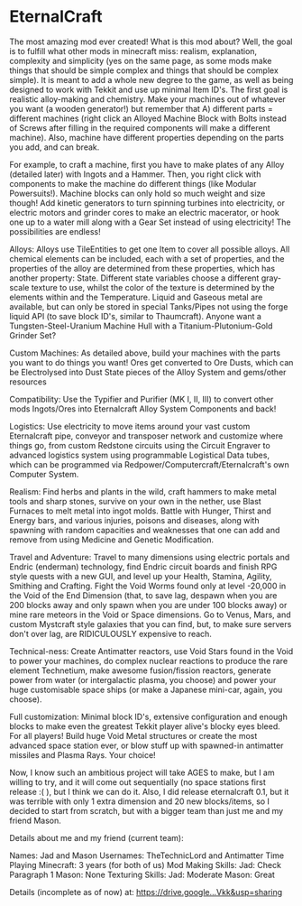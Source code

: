 EternalCraft
============

The most amazing mod ever created!
What is this mod about? Well, the goal is to fulfill what other mods in minecraft miss: realism, explanation, complexity and simplicity (yes on the same page, as some mods make things that should be simple complex and things that should be complex simple). It is meant to add a whole new degree to the game, as well as being designed to work with Tekkit and use up minimal Item ID's. The first goal is realistic alloy-making and chemistry. Make your machines out of whatever you want (a wooden generator!) but remember that A) different parts = different machines (right click an Alloyed Machine Block with Bolts instead of Screws after filling in the required components will make a different machine). Also, machine have different properties depending on the parts you add, and can break.

For example, to craft a machine, first you have to make plates of any Alloy (detailed later) with Ingots and a Hammer. Then, you right click with components to make the machine do different things (like Modular Powersuits!). Machine blocks can only hold so much weight and size though! Add kinetic generators to turn spinning turbines into electricity, or electric motors and grinder cores to make an electric macerator, or hook one up to a water mill along with a Gear Set instead of using electricity! The possibilities are endless!

Alloys:
Alloys use TileEntities to get one Item to cover all possible alloys. All chemical elements can be included, each with a set of properties, and the properties of the alloy are determined from these properties, which has another property: State. Different state variables choose a different gray-scale texture to use, whilst the color of the texture is determined by the elements within and the Temperature. Liquid and Gaseous metal are available, but can only be stored in special Tanks/Pipes not using the forge liquid API (to save block ID's, similar to Thaumcraft). Anyone want a Tungsten-Steel-Uranium Machine Hull with a Titanium-Plutonium-Gold Grinder Set?

Custom Machines:
As detailed above, build your machines with the parts you want to do things you want! Ores get converted to Ore Dusts, which can be Electrolysed into Dust State pieces of the Alloy System and gems/other resources

Compatibility:
Use the Typifier and Purifier (MK I, II, III) to convert other mods Ingots/Ores into Eternalcraft Alloy System Components and back!

Logistics:
Use electricity to move items around your vast custom Eternalcraft pipe, conveyor and transposer network and customize where things go, from custom Redstone circuits using the Circuit Engraver to advanced logistics system using programmable Logistical Data tubes, which can be programmed via Redpower/Computercraft/Eternalcraft's own Computer System.

Realism:
Find herbs and plants in the wild, craft hammers to make metal tools and sharp stones, survive on your own in the nether, use Blast Furnaces to melt metal into ingot molds. Battle with Hunger, Thirst and Energy bars, and various injuries, poisons and diseases, along with spawning with random capacities and weaknesses that one can add and remove from using Medicine and Genetic Modification.

Travel and Adventure:
Travel to many dimensions using electric portals and Endric (enderman) technology, find Endric circuit boards and finish RPG style quests with a new GUI, and level up your Health, Stamina, Agility, Smithing and Crafting. Fight the Void Worms found only at level -20,000 in the Void of the End Dimension (that, to save lag, despawn when you are 200 blocks away and only spawn when you are under 100 blocks away) or mine rare meteors in the Void or Space dimensions. Go to Venus, Mars, and custom Mystcraft style galaxies that you can find, but, to make sure servers don't over lag, are RIDICULOUSLY expensive to reach.

Technical-ness:
Create Antimatter reactors, use Void Stars found in the Void to power your machines, do complex nuclear reactions to produce the rare element Technetium, make awesome fusion/fission reactors, generate power from water (or intergalactic plasma, you choose) and power your huge customisable space ships (or make a Japanese mini-car, again, you choose).

Full customization:
Minimal block ID's, extensive configuration and enough blocks to make even the greatest Tekkit player alive's blocky eyes bleed. For all players! Build huge Void Metal structures or create the most advanced space station ever, or blow stuff up with spawned-in antimatter missiles and Plasma Rays. Your choice!

Now, I know such an ambitious project will take AGES to make, but I am willing to try, and it will come out sequentially (no space stations first release :( ), but I think we can do it. Also, I did release eternalcraft 0.1, but it was terrible with only 1 extra dimension and 20 new blocks/items, so I decided to start from scratch, but with a bigger team than just me and my friend Mason.

Details about me and my friend (current team):

Names: Jad and Mason
Usernames: TheTechnicLord and Antimatter
Time Playing Minecraft: 3 years (for both of us)
Mod Making Skills:
Jad: Check Paragraph 1
Mason: None
Texturing Skills:
Jad: Moderate
Mason: Great

Details (incomplete as of now) at:
https://drive.google...Vkk&usp=sharing 
